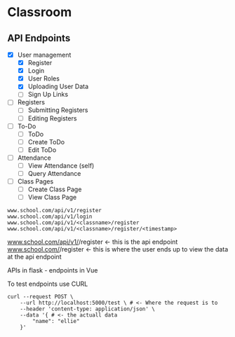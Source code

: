 # Classroom

## API Endpoints

- [x] User management
    - [x] Register
    - [x] Login
    - [x] User Roles
    - [x] Uploading User Data
    - [ ] Sign Up Links
- [ ] Registers
    - [ ] Submitting Registers
    - [ ] Editing Registers
- [ ] To-Do
    - [ ] ToDo
    - [ ] Create ToDo
    - [ ] Edit ToDo
- [ ] Attendance
    - [ ] View Attendance (self)
    - [ ] Query Attendance
- [ ] Class Pages
    - [ ] Create Class Page
    - [ ] View Class Page

```
www.school.com/api/v1/register
www.school.com/api/v1/login
www.school.com/api/v1/<classname>/register
www.school.com/api/v1/<classname>/register/<timestamp>
```

www.school.com/api/v1/<classname>/register <- this is the api endpoint
www.school.com/<classname>/register <- this is where the user ends up to view the data at the api endpoint

APIs in flask - endpoints in Vue

To test endpoints use CURL
```
curl --request POST \
    --url http://localhost:5000/test \ # <- Where the request is to
    --header 'content-type: application/json' \
    --data '{ # <- the actuall data
        "name": "ellie"
    }'
```